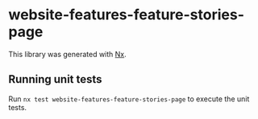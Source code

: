 # website-features-feature-stories-page

This library was generated with [Nx](https://nx.dev).

## Running unit tests

Run `nx test website-features-feature-stories-page` to execute the unit tests.
